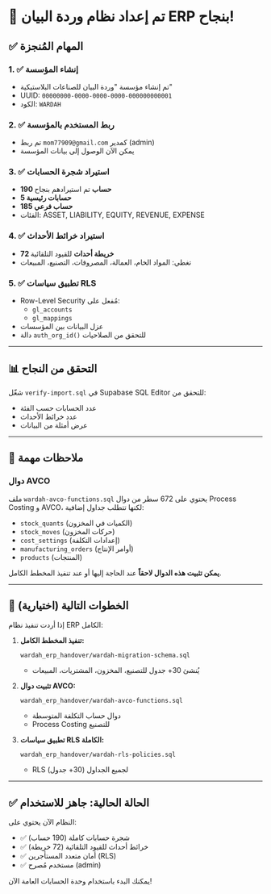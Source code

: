 # 🎉 تم إعداد نظام وردة البيان ERP بنجاح!

## ✅ المهام المُنجزة

### 1. ✅ إنشاء المؤسسة
- تم إنشاء مؤسسة "وردة البيان للصناعات البلاستيكية"
- UUID: `00000000-0000-0000-0000-000000000001`
- الكود: `WARDAH`

### 2. ✅ ربط المستخدم بالمؤسسة
- تم ربط `mom77909@gmail.com` كمدير (admin)
- يمكن الآن الوصول إلى بيانات المؤسسة

### 3. ✅ استيراد شجرة الحسابات
- **190 حساب** تم استيرادهم بنجاح
- **5 حسابات رئيسية**
- **185 حساب فرعي**
- الفئات: ASSET, LIABILITY, EQUITY, REVENUE, EXPENSE

### 4. ✅ استيراد خرائط الأحداث
- **72 خريطة أحداث** للقيود التلقائية
- تغطي: المواد الخام، العمالة، المصروفات، التصنيع، المبيعات

### 5. ✅ تطبيق سياسات RLS
- Row-Level Security مُفعل على:
  - `gl_accounts`
  - `gl_mappings`
- عزل البيانات بين المؤسسات
- دالة `auth_org_id()` للتحقق من الصلاحيات

---

## 📊 التحقق من النجاح

شغّل `verify-import.sql` في Supabase SQL Editor للتحقق من:
- عدد الحسابات حسب الفئة
- عدد خرائط الأحداث
- عرض أمثلة من البيانات

---

## 📝 ملاحظات مهمة

### دوال AVCO
ملف `wardah-avco-functions.sql` يحتوي على 672 سطر من دوال Process Costing و AVCO، لكنها تتطلب جداول إضافية:
- `stock_quants` (الكميات في المخزون)
- `stock_moves` (حركات المخزون)
- `cost_settings` (إعدادات التكلفة)
- `manufacturing_orders` (أوامر الإنتاج)
- `products` (المنتجات)

**يمكن تثبيت هذه الدوال لاحقاً** عند الحاجة إليها أو عند تنفيذ المخطط الكامل.

---

## 🚀 الخطوات التالية (اختيارية)

إذا أردت تنفيذ نظام ERP الكامل:

1. **تنفيذ المخطط الكامل:**
   ```
   wardah_erp_handover/wardah-migration-schema.sql
   ```
   - يُنشئ 30+ جدول للتصنيع، المخزون، المشتريات، المبيعات

2. **تثبيت دوال AVCO:**
   ```
   wardah_erp_handover/wardah-avco-functions.sql
   ```
   - دوال حساب التكلفة المتوسطة
   - Process Costing للتصنيع

3. **تطبيق سياسات RLS الكاملة:**
   ```
   wardah_erp_handover/wardah-rls-policies.sql
   ```
   - RLS لجميع الجداول (30+ جدول)

---

## ✅ الحالة الحالية: جاهز للاستخدام

النظام الآن يحتوي على:
- ✅ شجرة حسابات كاملة (190 حساب)
- ✅ خرائط أحداث للقيود التلقائية (72 خريطة)
- ✅ أمان متعدد المستأجرين (RLS)
- ✅ مستخدم مُصرح (admin)

يمكنك البدء باستخدام وحدة الحسابات العامة الآن!
